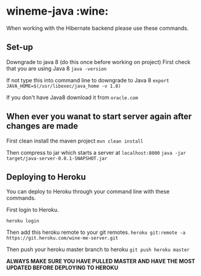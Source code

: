 # wineme-java :wine:

When working with the Hibernate backend please use these commands.

## Set-up
Downgrade to java 8 (do this once before working on project)
First check that you are using Java 8
`java -version`

If not type this into command line to downgrade to Java 8
`export JAVA_HOME=$(/usr/libexec/java_home -v 1.8)`

If you don't have Java8 download it from `oracle.com`

## When ever you wanat to start server again after changes are made
First clean install the maven project
`mvn clean install`

Then compress to jar which starts a server at `localhost:8000`
`java -jar target/java-server-0.0.1-SNAPSHOT.jar`

## Deploying to Heroku

You can deploy to Heroku through your command line with these commands.

First login to Heroku.

`heroku login`

Then add this heroku remote to your git remotes.
`heroku git:remote -a https://git.heroku.com/wine-me-server.git`

Then push your heroku master branch to heroku
`git push heroku master`

**ALWAYS MAKE SURE YOU HAVE PULLED MASTER AND HAVE THE MOST UPDATED BEFORE DEPLOYING TO HEROKU**
